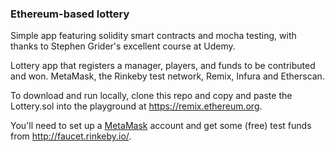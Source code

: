 ### Ethereum-based lottery

Simple app featuring solidity smart contracts and mocha testing, with thanks to Stephen Grider's excellent course at Udemy.

Lottery app that registers a manager, players, and funds to be contributed and won. MetaMask, the Rinkeby test network, Remix, Infura and Etherscan.

To download and run locally, clone this repo and copy and paste the Lottery.sol into the playground at https://remix.ethereum.org.

You'll need to set up a [MetaMask](https://metamask.io) account and get some (free) test funds from http://faucet.rinkeby.io/.